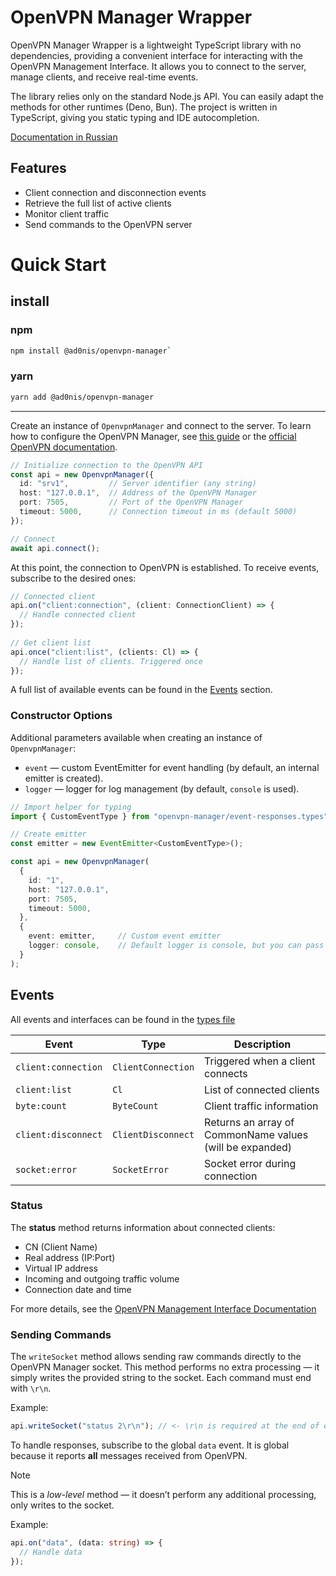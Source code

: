 # OpenVPN Manager Wrapper

OpenVPN Manager Wrapper is a lightweight TypeScript library with no dependencies, providing a convenient interface for interacting with the OpenVPN Management Interface.
It allows you to connect to the server, manage clients, and receive real-time events.

The library relies only on the standard Node.js API.
You can easily adapt the methods for other runtimes (Deno, Bun).
The project is written in TypeScript, giving you static typing and IDE autocompletion.

[Documentation in Russian](/README.ru.md)

## Features

* Client connection and disconnection events
* Retrieve the full list of active clients
* Monitor client traffic
* Send commands to the OpenVPN server

# Quick Start

## install
### npm
```bash
npm install @ad0nis/openvpn-manager`
```

### yarn
```bash
yarn add @ad0nis/openvpn-manager
```

---

Create an instance of `OpenvpnManager` and connect to the server.
To learn how to configure the OpenVPN Manager, see [this guide](./docs/Openvpn-manager.md) or the [official OpenVPN documentation](https://openvpn.net/community-docs/community-articles/openvpn-2-6-manual.html#management-interface-options-177179).

```ts
// Initialize connection to the OpenVPN API
const api = new OpenvpnManager({
  id: "srv1",         // Server identifier (any string)
  host: "127.0.0.1",  // Address of the OpenVPN Manager
  port: 7505,         // Port of the OpenVPN Manager
  timeout: 5000,      // Connection timeout in ms (default 5000)
});

// Connect
await api.connect();
```

At this point, the connection to OpenVPN is established.
To receive events, subscribe to the desired ones:

```ts
// Connected client
api.on("client:connection", (client: ConnectionClient) => {
  // Handle connected client
});
    
// Get client list
api.once("client:list", (clients: Cl) => {
  // Handle list of clients. Triggered once
});
```

A full list of available events can be found in the [Events](#events) section.

### Constructor Options

Additional parameters available when creating an instance of `OpenvpnManager`:

* `event` — custom EventEmitter for event handling (by default, an internal emitter is created).
* `logger` — logger for log management (by default, `console` is used).

```ts
// Import helper for typing
import { CustomEventType } from "openvpn-manager/event-responses.types";

// Create emitter
const emitter = new EventEmitter<CustomEventType>();

const api = new OpenvpnManager(
  {
    id: "1",
    host: "127.0.0.1",
    port: 7505,
    timeout: 5000,
  },
  {
    event: emitter, 	// Custom event emitter
    logger: console, 	// Default logger is console, but you can pass your own
  }
);
```

## Events

All events and interfaces can be found in the [types file](https://github.com/Leo5878/openvpn-manager/blob/main/src/event-responses.types.ts)

| Event               | Type               | Description                                              |
|---------------------|--------------------|----------------------------------------------------------|
| `client:connection` | `ClientConnection` | Triggered when a client connects                         |
| `client:list`       | `Cl`               | List of connected clients                                |
| `byte:count`        | `ByteCount`        | Client traffic information                               |
| `client:disconnect` | `ClientDisconnect` | Returns an array of CommonName values (will be expanded) |
| `socket:error`      | `SocketError`      | Socket error during connection                           |

### Status

The **status** method returns information about connected clients:

* CN (Client Name)
* Real address (IP:Port)
* Virtual IP address
* Incoming and outgoing traffic volume
* Connection date and time

For more details, see the [OpenVPN Management Interface Documentation](https://openvpn.net/community-resources/management-interface/)

### Sending Commands

The `writeSocket` method allows sending raw commands directly to the OpenVPN Manager socket.
This method performs no extra processing — it simply writes the provided string to the socket.
Each command must end with `\r\n`.

Example:

```ts
api.writeSocket("status 2\r\n"); // <- \r\n is required at the end of each command
```

To handle responses, subscribe to the global `data` event.
It is global because it reports **all** messages received from OpenVPN.

> [!NOTE]
> This is a *low-level* method — it doesn’t perform any additional processing, only writes to the socket.

Example:

```ts
api.on("data", (data: string) => {
  // Handle data
});
```
